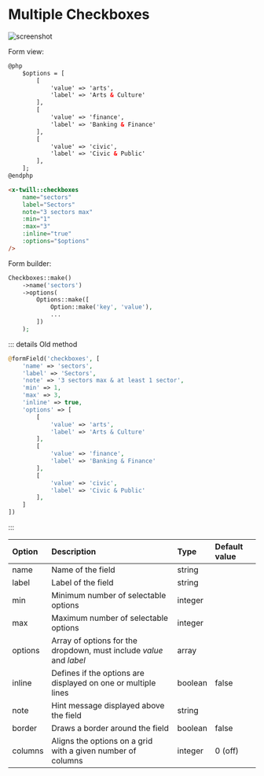 # Multiple Checkboxes

![screenshot](/assets/checkboxes.png)

Form view:
```html
@php
    $options = [
        [
            'value' => 'arts',
            'label' => 'Arts & Culture'
        ],
        [
            'value' => 'finance',
            'label' => 'Banking & Finance'
        ],
        [
            'value' => 'civic',
            'label' => 'Civic & Public'
        ],
    ];
@endphp

<x-twill::checkboxes
    name="sectors"
    label="Sectors"
    note="3 sectors max"
    :min="1"
    :max="3"
    :inline="true"
    :options="$options"
/>
```

Form builder:
```php
Checkboxes::make()
    ->name('sectors')
    ->options(
        Options::make([
            Option::make('key', 'value'),
            ...
        ])
    );
```

::: details Old method
```php
@formField('checkboxes', [
    'name' => 'sectors',
    'label' => 'Sectors',
    'note' => '3 sectors max & at least 1 sector',
    'min' => 1,
    'max' => 3,
    'inline' => true,
    'options' => [
        [
            'value' => 'arts',
            'label' => 'Arts & Culture'
        ],
        [
            'value' => 'finance',
            'label' => 'Banking & Finance'
        ],
        [
            'value' => 'civic',
            'label' => 'Civic & Public'
        ],
    ]
])
```
:::

| Option  | Description                                                         | Type    | Default value |
|:--------|:--------------------------------------------------------------------|:--------|:--------------|
| name    | Name of the field                                                   | string  |               |
| label   | Label of the field                                                  | string  |               |
| min     | Minimum number of selectable options                                | integer |               |
| max     | Maximum number of selectable options                                | integer |               |
| options | Array of options for the dropdown, must include _value_ and _label_ | array   |               |
| inline  | Defines if the options are displayed on one or multiple lines       | boolean | false         |
| note    | Hint message displayed above the field                              | string  |               |
| border  | Draws a border around the field                                     | boolean | false         |
| columns | Aligns the options on a grid with a given number of columns         | integer | 0 (off)       |

